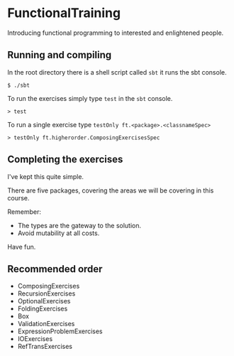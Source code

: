FunctionalTraining
==================

Introducing functional programming to interested and enlightened people.

## Running and compiling

In the root directory there is a shell script called `sbt` it runs the sbt console.

	$ ./sbt

To run the exercises simply type `test` in the `sbt` console.

    > test

To run a single exercise type `testOnly ft.<package>.<classnameSpec>`

    > testOnly ft.higherorder.ComposingExercisesSpec

## Completing the exercises

I've kept this quite simple.

There are five packages, covering the areas we will be covering in this course.

Remember:
- The types are the gateway to the solution.
- Avoid mutability at all costs.

Have fun.

## Recommended order

- ComposingExercises
- RecursionExercises
- OptionalExercises
- FoldingExercises
- Box
- ValidationExercises
- ExpressionProblemExercises
- IOExercises
- RefTransExercises
